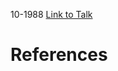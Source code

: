 

10-1988
[Link to Talk](https://www.churchofjesuschrist.org/study/general-conference/1988/10/sunday-afternoon-session?lang=eng)



# References

